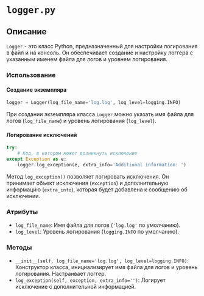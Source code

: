 # `logger.py`

## Описание

`Logger` - это класс Python, предназначенный для настройки логирования в файл и на консоль. Он обеспечивает создание и настройку логгера с указанным именем файла для логов и уровнем логирования.

### Использование

#### Создание экземпляра

```python
logger = Logger(log_file_name='log.log', log_level=logging.INFO)
```

При создании экземпляра класса `Logger` можно указать имя файла для логов (`log_file_name`) и уровень логирования (`log_level`).

#### Логирование исключений

```python
try:
    # Код, в котором может возникнуть исключение
except Exception as e:
    logger.log_exception(e, extra_info='Additional information: ')
```

Метод `log_exception()` позволяет логировать исключения. Он принимает объект исключения (`exception`) и дополнительную информацию (`extra_info`), которая будет добавлена к сообщению об исключении.

### Атрибуты

- `log_file_name`: Имя файла для логов (`'log.log'` по умолчанию).
- `log_level`: Уровень логирования (`logging.INFO` по умолчанию).

### Методы

- `__init__(self, log_file_name='log.log', log_level=logging.INFO)`: Конструктор класса, инициализирует имя файла для логов и уровень логирования. Настраивает логгер.
- `log_exception(self, exception, extra_info='')`: Логирует исключение с дополнительной информацией.
